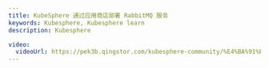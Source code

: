 ```yaml
---
title: KubeSphere 通过应用商店部署 RabbitMQ 服务
keywords: Kubesphere, Kubesphere learn
description: Kubesphere

video:
  videoUrl: https://pek3b.qingstor.com/kubesphere-community/%E4%BA%91%E5%8E%9F%E7%94%9F%E5%AE%9E%E6%88%98/85%E3%80%81KubeSphere-%E5%BA%94%E7%94%A8%E5%95%86%E5%BA%97-%E9%83%A8%E7%BD%B2RabbitMQ.mp4
---
```

